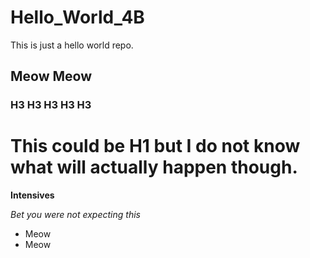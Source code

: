 # Hello_World_4B
This is just a hello world repo.

## Meow Meow

### H3 H3 H3 H3 H3

# This could be H1 but I do not know what will actually happen though.

**Intensives**

*Bet you were not expecting this*

* Meow
* Meow
